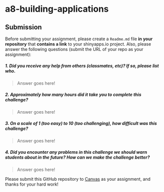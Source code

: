 # a8-building-applications

Submission
----------

Before submitting your assignment, please create a `Readme.md` file **in your repository** that **contains a link** to your shinyapps.io project. Also, please answer the following questions (submit the URL of your repo as your assignment):

##### 1. Did you receive any help from others (classmates, etc)? If so, please list who.

> Answer goes here!

##### 2. Approximately how many hours did it take you to complete this challenge?

> Answer goes here!

##### 3. On a scale of 1 (too easy) to 10 (too challenging), how difficult was this challenge?

> Answer goes here!

##### 4. Did you encounter any problems in this challenge we should warn students about in the future? How can we make the challenge better?

> Answer goes here!

Please submit this GitHub repository to <a href="https://canvas.uw.edu/courses/1023398/assignments/3079013" target="_blank">Canvas</a> as your assignment, and thanks for your hard work!